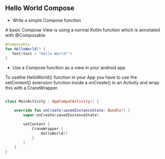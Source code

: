 ## Hello World Compose

 * Write a simple Compose function

A basic Compose View is using a normal Kotlin function which is annotated with @Composable


```kotlin
@Composable
fun HelloWorld() {
   Text(text = "Hello World!")
}
```

 * Use a Compose function as a view in your android app

To usethe HelloWorld() function in your App you have to use the setContent() extension function inside a onCreate() in an Activity and wrap this with a CraneWrapper.


```kotlin

class MainActivity : AppCompatActivity() {

    override fun onCreate(savedInstanceState: Bundle?) {
        super.onCreate(savedInstanceState)

        setContent {
            CraneWrapper {
                HelloWorld()
            }
        }
    }
}
```
